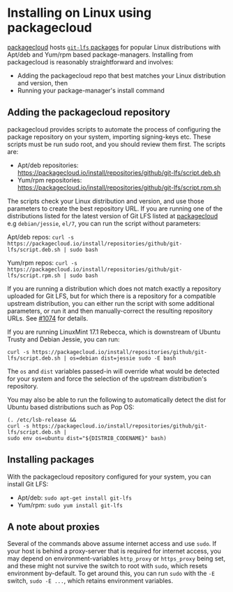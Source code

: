 # Installing on Linux using packagecloud

[packagecloud](https://packagecloud.io) hosts [`git-lfs` packages](https://packagecloud.io/github/git-lfs) for popular Linux distributions with Apt/deb and Yum/rpm based package-managers.  Installing from packagecloud is reasonably straightforward and involves:

* Adding the packagecloud repo that best matches your Linux distribution and version, then
* Running your package-manager's install command

## Adding the packagecloud repository

packagecloud provides scripts to automate the process of configuring the package repository on your system, importing signing-keys etc.  These scripts must be run sudo root, and you should review them first.  The scripts are:

* Apt/deb repositories: https://packagecloud.io/install/repositories/github/git-lfs/script.deb.sh
* Yum/rpm repositories: https://packagecloud.io/install/repositories/github/git-lfs/script.rpm.sh

The scripts check your Linux distribution and version, and use those parameters to create the best repository URL.  If you are running one of the distributions listed for the latest version of Git LFS listed at [packagecloud](https://packagecloud.io/github/git-lfs) e.g `debian/jessie`, `el/7`, you can run the script without parameters:

Apt/deb repos:
`curl -s https://packagecloud.io/install/repositories/github/git-lfs/script.deb.sh | sudo bash`

Yum/rpm repos:
`curl -s https://packagecloud.io/install/repositories/github/git-lfs/script.rpm.sh | sudo bash`

If you are running a distribution which does not match exactly a repository uploaded for Git LFS, but for which there is a repository for a compatible upstream distribution, you can either run the script with some additional parameters, or run it and then manually-correct the resulting repository URLs.  See [#1074](https://github.com/git-lfs/git-lfs/issues/1074) for details.

If you are running LinuxMint 17.1 Rebecca, which is downstream of Ubuntu Trusty and Debian Jessie, you can run:

`curl -s https://packagecloud.io/install/repositories/github/git-lfs/script.deb.sh | os=debian dist=jessie sudo -E bash`

The `os` and `dist` variables passed-in will override what would be detected for your system and force the selection of the upstream distribution's repository.

You may also be able to run the following to automatically detect the dist for Ubuntu based distributions such as Pop OS:
```
(. /etc/lsb-release &&
curl -s https://packagecloud.io/install/repositories/github/git-lfs/script.deb.sh | 
sudo env os=ubuntu dist="${DISTRIB_CODENAME}" bash)
```

## Installing packages

With the packagecloud repository configured for your system, you can install Git LFS:

* Apt/deb: `sudo apt-get install git-lfs`
* Yum/rpm: `sudo yum install git-lfs`

## A note about proxies

Several of the commands above assume internet access and use `sudo`. If your host is behind a proxy-server that is required for internet access, you may depend on environment-variables `http_proxy` or `https_proxy` being set, and these might not survive the switch to root with `sudo`, which resets environment by-default.  To get around this, you can run `sudo` with the `-E` switch, `sudo -E ...`, which retains environment variables.

